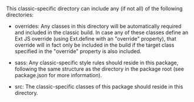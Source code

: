This classic-specific directory can include any (if not all) of the following directories:  

* overrides: Any classes in this directory will be automatically required and included in the classic build.
In case any of these classes define an Ext JS override (using Ext.define with an "override" property),
that override will in fact only be included in the build if the target class specified
in the "override" property is also included.  

- sass: Any classic-specific style rules should reside in this package, following the same structure
as the directory in the package root (see package.json for more information).  

- src: The classic-specific classes of this package should reside in this directory.
